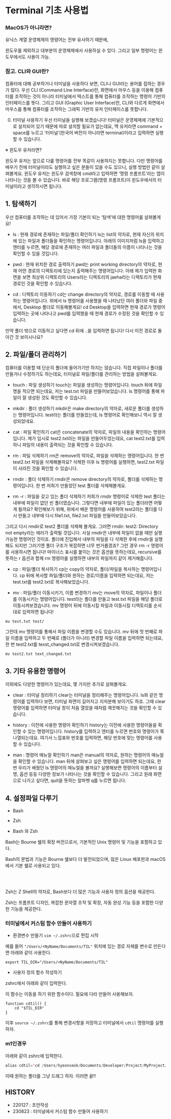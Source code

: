 # Terminal 기초 사용법


### MacOS가 아니라면?

유닉스 계열 운영체제의 명령어는 전부 유사하기 때문에,  

윈도우를 제외하고 대부분의 운영체제에서 사용하실 수 있다. 그리고 일부 명령어는 윈도우에서도 사용이 가능.

 

### 참고. CLI와 GUI란?

컴퓨터에 대해 공부하거나 터미널을 사용하다 보면, CLI나 GUI라는 용어를 접하는 경우가 많다. 우선 CLI (Command Line Interface)란, 화면에서 마우스 등을 이용해 컴퓨터를 조작하는 것이 아니라 터미널에서 텍스트를 통해 컴퓨터를 조작하는 명령어 기반의 인터페이스를 뜻다. 그리고 GUI (Graphic User Interface)란, CLI와 다르게 화면에서 마우스를 통해 컴퓨터를 조작하는 그래픽 기반의 유저 인터페이스를 뜻합니다.

 

 

0. 터미널 사용하기
우선 터미널을 실행해 보겠습니다! 터미널은 운영체제에 기본적으로 설치되어 있기 때문에 따로 설치할 필요가 없는데요, 맥 유저라면 command + space를 누르고 ‘터미널’(한국어 버전이 아니라면 terminal)이라고 입력하면 실행할 수 있습니다.

 

※ 윈도우 유저라면?

윈도우 유저는 앞으로 다룰 명령어를 전부 똑같이 사용하지는 못합니다. 다만 명령어를 배우기 전에 터미널이라도 실행하고 싶은 분들이 있을 수도 있으니, 실행 방법만 같이 살펴볼게요. 윈도우 유저는 윈도우 검색창에 cmd라고 입력하면 ‘명령 프롬프트’라는 앱이 나타나는 것을 볼 수 있습니다. 바로 해당 프로그램(명령 프롬프트)이 윈도우에서의 터미널이라고 생각하시면 됩니다.

 

 

## 1. 탐색하기
우선 컴퓨터를 조작하는 데 있어서 가장 기본이 되는 ‘탐색’에 대한 명령어를 살펴볼게요!

 * ls : 현재 경로에 존재하는 파일/폴더 확인하기
ls는 list의 약자로, 현재 자신의 위치에 있는 파일과 폴더들을 확인하는 명령어입니다. 아래의 이미지처럼 ls을 입력하고 엔터를 누르면, 해당 경로에 존재하는 여러 파일과 폴더들의 이름이 나타나는 것을 확인할 수 있을 것입니다.

* pwd : 현재 위치한 경로 출력하기
pwd는 print working directory의 약자로, 현재 어떤 경로의 디렉토리에 있는지 출력해주는 명령어입니다. 아래 제가 입력한 화면을 보면 최상위 디렉토리의 Users라는 디렉토리의 jaeha라는 디렉토리가 현재 경로인 것을 확인할 수 있습니다.

* cd : 디렉토리 이동하기
cd는 change directory의 약자로, 경로를 이동할 때 사용하는 명령어입니다. 위에서 ls 명령어를 사용했을 때 나타났던 여러 폴더와 파일 중에서, Desktop 폴더로 이동해볼게요! cd Desktop을 입력하면 현재 경로가 명령어 입력하는 곳에 나타나고 pwd를 입력했을 때 현재 경로가 수정된 것을 확인할 수 있습니다.

만약 폴더 밖으로 이동하고 싶다면 cd 뒤에 ..을 입력하면 됩니다! 다시 이전 경로로 돌아간 것 보이시나요?


## 2. 파일/폴더 관리하기
컴퓨터를 이용할 때 단순히 폴더에 들어가기만 하지는 않습니다. 직접 파일이나 폴더를 만들거나 수정하기도 하는데요, 터미널로 파일/폴더를 관리하는 방법을 살펴볼게요.

 

* touch : 파일 생성하기
touch는 파일을 생성하는 명령어입니다. touch 뒤에 파일명을 적으면 되는데요, 저는 test.txt 파일을 만들어보았습니다. ls 명령어를 통해 파일이 잘 생성된 것도 확인할 수 있습니다.


 

* mkdir : 폴더 생성하기
mkdir은 make directory의 약자로, 새로운 폴더를 생성하는 명령어입니다. test라는 폴더를 만들었는데, ls 명령어로 확인해보니 역시 잘 생성되었네요.


 

* cat : 파일 확인하기
cat은 concatenate의 약자로, 파일의 내용을 확인하는 명령어입니다. 제가 임시로 test2.txt라는 파일을 만들어두었는데요, cat test2.txt를 입력하니 파일의 내용이 출력되는 것을 확인할 수 있습니다.


 

* rm : 파일 삭제하기
rm은 remove의 약자로, 파일을 삭제하는 명령어입니다. 한 번 test2.txt 파일을 삭제해볼까요? 삭제한 이후 ls 명령어를 실행하면, test2.txt 파일이 사라진 것을 확인할 수 있습니다.


 

* rmdir : 폴더 삭제하기
rmdir은 remove directory의 약자로, 폴더를 삭제하는 명령어입니다. 한 번 저희가 만들었던 test 폴더를 삭제해볼게요.


 

* rm -r : 파일을 갖고 있는 폴더 삭제하기
저희가 rmdir 명령어로 삭제한 test 폴더는 내부에 파일이 없던 빈 폴더였습니다. 그렇다면 내부에 파일이 있는 폴더라면 어떻게 될까요? 확인해보기 위해, 위에서 배운 명령어를 사용하여 test2라는 폴더를 다시 만들고 내부에 다시 file1.txt, file2.txt 파일을 만들어보았습니다.


그리고 다시 rmdir로 test2 폴더를 삭제해 볼게요. 그러면 rmdir: test2: Directory not empty라는 에러가 출력될 것입니다. 사실 rmdir은 내부에 파일이 없을 때만 실행 가능한 명령어인 것이죠. 폴더에 진입해서 내부의 파일을 다 삭제한 후에 rmdir을 실행해도 되지만 그러기엔 폴더 구조가 복잡하면 너무 번거롭겠죠? 그런 경우 rm -r 명령어를 사용하시면 됩니다! 마이너스 표시를 붙이는 것은 옵션을 뜻하는데요, recursive를 뜻하는 r 옵션과 함께 rm 명령어를 실행하면 내부의 파일까지 같이 제거해줍니다.


 

* cp : 파일/폴더 복사하기
cp는 copy의 약자로, 폴더/파일을 복사하는 명령어입니다. cp 뒤에 복사할 파일/폴더와 원하는 경로/이름을 입력하면 되는데요, 저는 test.txt를 test2.txt로 복사해보았습니다.


 

* mv : 파일/폴더 이동시키기, 이름 변경하기
mv는 move의 약자로, 파일이나 폴더를 이동시키는 명령어입니다. test라는 폴더를 만들고 test.txt 파일을 해당 폴더로 이동시켜보겠습니다. mv 명령어 뒤에 이동시킬 파일과 이동시킬 디렉토리를 순서대로 입력하면 됩니다!


```
mv test.txt test/
```


그런데 mv 명령어를 통해서 파일 이름을 변경할 수도 있습니다. mv 뒤에 첫 번째로 파일 이름을 입력하고 두 번째로 (폴더가 아니라) 변경할 파일 이름을 입력하면 되는데요, 한 번 test2.txt를 texst_changed.txt로 변경시켜보겠습니다.


```
mv test2.txt text_changed.txt
```

 

 

## 3. 기타 유용한 명령어
이외에도 다양한 명령어가 있는데요, 몇 가지만 추가로 살펴볼게요.

 

* clear : 터미널 정리하기
clear는 터미널을 정리해주는 명령어입니다. ls와 같은 명령어를 입력하다 보면, 터미널 화면이 길어지고 지저분해 보이기도 하죠. 그때 clear 명령어를 입력하면 터미널 창이 처음 열었을 때처럼 깨끗해지는 것을 확인할 수 있습니다.

 

* history : 이전에 사용한 명령어 확인하기
history는 이전에 사용한 명령어들을 확인할 수 있는 명령어입니다. history를 입력하고 엔터를 누르면 번호와 명령어가 쭉 나열되는데요. 여기서 느낌표와 번호를 입력하면, 해당 번호에 맞는 명령어를 사용할 수 있습니다.


* man : 명령어 매뉴얼 확인하기
man은 manual의 약자로, 원하는 명령어의 매뉴얼을 확인할 수 있습니다. man 뒤에 살펴보고 싶은 명령어를 입력하면 되는데요, 한 번 우리가 배웠던 ls 명령어의 매뉴얼을 볼까요? 실행해보면 명령어의 이름부터 설명, 옵션 등등 다양한 정보가 나타나는 것을 확인할 수 있습니다. 그리고 원래 화면으로 나가고 싶다면, quit을 뜻하는 알파벳 q를 누르면 됩니다.



## 4. 설정파일 다루기

- Bash
- Zsh


- Bash 와 Zsh

Bash는 Bourne 쉘의 확장 버전으로서, 기본적인 Unix 명령어 및 기능을 포함하고 있다.  

Bash의 문법과 기능은 Bourne 쉘보다 더 발전되었으며, 많은 Linux 배포판과 macOS에서 기본 쉘로 사용되고 있다.

<br><br>

Zsh는 Z Shell의 약자로, Bash보다 더 많은 기능과 사용자 정의 옵션을 제공한다.  

Zsh는 프롬프트 디자인, 복잡한 문자열 조작 및 확장, 자동 완성 기능 등을 포함한 다양한 기능을 제공한다.


### 터미널에서 커스텀 함수 만들어 사용하기

- 환경변수 만들기
`vim ~/.zshrc`으로 편집 시작

예를 들어 `"/Users/<NyName/Documents/TIL"` 위치에 있는 경로 자체를 변수로 만든다면 아래와 같이 사용한다.  

```
export TIL_DIR="/Users/<NyName/Documents/TIL"
```

- 사용자 정의 함수 작성하기

zshrc에서 아래와 같이 입력한다. 

이 함수는 이동을 하기 위한 함수이다.  필요에 다라 만들어 사용해보자.  

```
function cdtil() {
    cd "$TIL_DIR"
}

```

이후 `source ~/.zshrc`를 통해  변경사항을 저장하고 터미널에서 `cdtil` 명령어를 실행하자.  

### m1인경우

아래와 같이 zshrc에 입력한다.


```swift
alias cdtil='cd /Users/hyeonseok/Documents/Developer/Project/MyProject/Profile/TIL'
```

이때 원하는 폴더를 그냥 드래그 하자. 이러면 끝!!



## HISTORY

- 220127 : 초안작성
- 230823 : 터미널에서 커스텀 함수 만들어 사용하기
